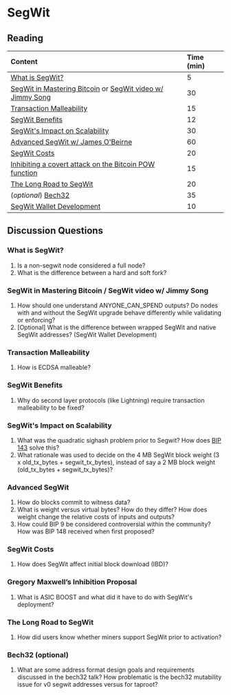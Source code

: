 # SegWit

## Reading

| Content | Time \(min\) |
| :--- | :--- |
| [What is SegWit?](https://bitcoinmagazine.com/guides/what-is-segwit) | 5 |
| [SegWit in Mastering Bitcoin](https://github.com/bitcoinbook/bitcoinbook/blob/develop/ch07.asciidoc#segregated-witness) or [SegWit video w/ Jimmy Song](https://www.youtube.com/watch?v=Txfy2mFe16A) | 30 |
| [Transaction Malleability](https://eklitzke.org/bitcoin-transaction-malleability) | 15 |
| [SegWit Benefits](https://bitcoincore.org/en/2016/01/26/segwit-benefits/) | 12 |
| [SegWit's Impact on Scalability](https://btctranscripts.com/scalingbitcoin/hong-kong-2015/segregated-witness-and-its-impact-on-scalability/) | 30 |
| [Advanced SegWit w/ James O'Beirne](https://btctranscripts.com/chaincode-labs/chaincode-residency/2019-06-18-james-obeirne-advanced-segwit/) | 60 |
| [SegWit Costs](https://bitcoincore.org/en/2016/10/28/segwit-costs/) | 20 |
| [Inhibiting a covert attack on the Bitcoin POW function](https://lists.linuxfoundation.org/pipermail/bitcoin-dev/2017-April/013996.html) | 15 |
| [The Long Road to SegWit](https://bitcoinmagazine.com/articles/long-road-segwit-how-bitcoins-biggest-protocol-upgrade-became-reality/) | 20 |
| \(_optional_\) [Bech32](https://btctranscripts.com/sf-bitcoin-meetup/2017-03-29-new-address-type-for-segwit-addresses/) | 35 |
| [SegWit Wallet Development](https://bitcoincore.org/en/segwit_wallet_dev/) | 10 |

## Discussion Questions

### What is SegWit?

1. Is a non-segwit node considered a full node?
2. What is the difference between a hard and soft fork?


### SegWit in Mastering Bitcoin / SegWit video w/ Jimmy Song

1. How should one understand ANYONE\_CAN\_SPEND outputs? Do nodes with and without the SegWit upgrade behave differently while validating or enforcing?
2. \[Optional\] What is the difference between wrapped SegWit and native SegWit addresses? \(SegWit Wallet Development\)

### Transaction Malleability

1. How is ECDSA malleable?

### SegWit Benefits

1. Why do second layer protocols \(like Lightning\) require transaction malleability to be fixed?

### SegWit's Impact on Scalability

1. What was the quadratic sighash problem prior to Segwit? How does [BIP 143](https://github.com/bitcoin/bips/blob/master/bip-0143.mediawiki) solve this?
2. What rationale was used to decide on the 4 MB SegWit block weight \(3 x old\_tx\_bytes + segwit\_tx\_bytes\), instead of say a 2 MB block weight \(old\_tx\_bytes + segwit\_tx\_bytes\)?

### Advanced SegWit

1. How do blocks commit to witness data?
2. What is weight versus virtual bytes? How do they differ? How does weight change the relative costs of inputs and outputs?
3. How could BIP 9 be considered controversial within the community? How was BIP 148 received when first proposed?

### SegWit Costs

1. How does SegWit affect initial block download \(IBD\)?

### Gregory Maxwell’s Inhibition Proposal

1. What is ASIC BOOST and what did it have to do with SegWit's deployment?

### The Long Road to SegWit

1. How did users know whether miners support SegWit prior to activation?

### Bech32 \(optional\)

1. What are some address format design goals and requirements discussed in the bech32 talk? How problematic is the bech32 mutability issue for v0 segwit addresses versus for taproot?

